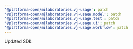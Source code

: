 ```yaml
---
'@platforma-open/milaboratories.vj-usage': patch
'@platforma-open/milaboratories.vj-usage.model': patch
'@platforma-open/milaboratories.vj-usage.test': patch
'@platforma-open/milaboratories.vj-usage.ui': patch
'@platforma-open/milaboratories.vj-usage.workflow': patch
---
```


Updated SDK.
